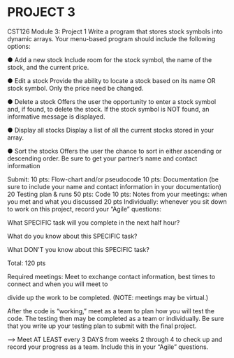 # PROJECT 3


CST126
Module 3: Project 1
Write a program that stores stock symbols into dynamic arrays.
Your menu-based program should include the following options:

● Add a new stock
Include room for the stock symbol, the name of the stock, and the current price.

● Edit a stock
Provide the ability to locate a stock based on its name OR stock symbol. Only the price 
need be changed.

● Delete a stock
Offers the user the opportunity to enter a stock symbol and, if found, to delete the 
stock. If the stock symbol is NOT found, an informative message is displayed.

● Display all stocks
Display a list of all the current stocks stored in your array.

● Sort the stocks 
Offers the user the chance to sort in either ascending or descending order.
Be sure to get your partner’s name and contact information

Submit:
10 pts: Flow-chart and/or pseudocode
10 pts: Documentation (be sure to include your name and contact information in your 
documentation)
20 Testing plan & runs
50 pts: Code
10 pts: Notes from your meetings: when you met and what you discussed
20 pts Individually: whenever you sit down to work on this project, record your “Agile”
questions:

What SPECIFIC task will you complete in the next half hour?

What do you know about this SPECIFIC task?

What DON'T you know about this SPECIFIC task?

Total: 120 pts

Required meetings:
Meet to exchange contact information, best times to connect and when you will meet to 


divide up the work to be completed. (NOTE: meetings may be virtual.)

After the code is “working,” meet as a team to plan how you will test the code. The
 testing then may be completed as a team or individually. Be sure that you write up your
testing plan to submit with the final project.

--> Meet AT LEAST every 3 DAYS from weeks 2 through 4 to check up and record your 
progress as a team. Include this in your “Agile” questions.





